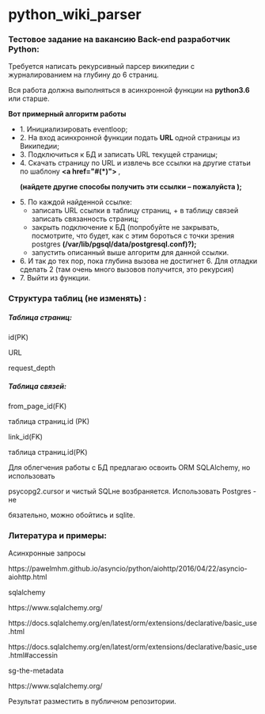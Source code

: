 # python_wiki_parser
<b><h3>Тестовое задание на вакансию Back-end разработчик Python:</h3> </b>
<p></p>
<p>Требуется написать рекурсивный парсер википедии с журналированием на глубину до 6 страниц.  </p>
<p>Вся работа должна выполняться в асинхронной функции на  <b>python3.6 </b> или старше.</p>
<b><p>Вот примерный алгоритм работы   </p></b>
<ul>
 <li>1. Инициализировать eventloop;</li>
 <li>2. На вход асинхронной функции подать  <b>URL </b> одной страницы из Википедии;</li>
 <li>3. Подключиться к БД и записать URL текущей страницы; </li>
 <li>4. Скачать страницу по URL и извлечь все ссылки на другие статьи по шаблону  <b>&lt;a href="#(*)"> </b>,</li> 
 <b><p>(найдете другие способы получить эти ссылки –  <b>пожалуйста </b>);</p></b>
 <li>5. По каждой найденной ссылке:
   <ul>
    <li>записать URL ссылки в таблицу страниц, + в таблицу связей записать связанность страниц;</li>
    <li>закрыть подключение к БД (попробуйте не закрывать, посмотрите, что будет, как с этим бороться с точки зрения postgres  <b>(/var/lib/pgsql/data/postgresql.conf)?); </b></li>
    <li>запустить описанный выше алгоритм для данной ссылки. </li>
   </ul>
 <li>6. И так до тех пор, пока глубина вызова не достигнет 6. Для отладки сделать 2
(там очень много вызовов получится, это рекурсия)</li>
 <li>7. Выйти из функции. </li>
</ul>
<p></p>
<b><h3>Структура таблиц (не изменять) :</h3> </b>
<b><h5>Таблица страниц:</h5> </b>
<p>id(PK) </p>
<p>URL</p>
<p>request_depth </p>
<p></p>
<b><h5>Таблица связей:</h5> </b>
<p>from_page_id(FK) </p>
<p>таблица страниц.id (PK) </p>
<p>link_id(FK) </p>
<p>таблица страниц.id(PK) </p>
<p></p>
<p>Для облегчения работы с БД предлагаю освоить ORM SQLAlchemy, но использовать </p>
<p>psycopg2.cursor и чистый SQLне возбраняется. Использовать Postgres - не</p>
<p>бязательно, можно обойтись и sqlite.</p>
<p></p>
<b><h3>Литература и примеры:</h3> </b>
<p>Асинхронные запросы</p>
 <a><p>https://pawelmhm.github.io/asyncio/python/aiohttp/2016/04/22/asyncio-aiohttp.html</p> </a>
 <p></p>
 <p>sqlalchemy</p>
<a><p>https://www.sqlalchemy.org/</p> </a>
<a><p>https://docs.sqlalchemy.org/en/latest/orm/extensions/declarative/basic_use.html</p> </a>
<a><p>https://docs.sqlalchemy.org/en/latest/orm/extensions/declarative/basic_use.html#accessin</p> </a>
 <p></p>
 <p>sg-the-metadata</p>
<a><p>https://www.sqlalchemy.org/</p> </a>
 <p></p>
 <p>Результат разместить в публичном репозитории.</p>
